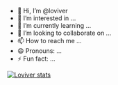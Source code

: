 - 👋 Hi, I’m @loviver
- 👀 I’m interested in ...
- 🌱 I’m currently learning ...
- 💞️ I’m looking to collaborate on ...
- 📫 How to reach me ...
- 😄 Pronouns: ...
- ⚡ Fun fact: ...


[![Loviver stats](https://github-readme-stats.vercel.app/api/wakatime?username=loviver)](https://github.com/anuraghazra/github-readme-stats)


<!---
loviver/loviver is a ✨ special ✨ repository because its `README.md` (this file) appears on your GitHub profile.
You can click the Preview link to take a look at your changes.
--->
